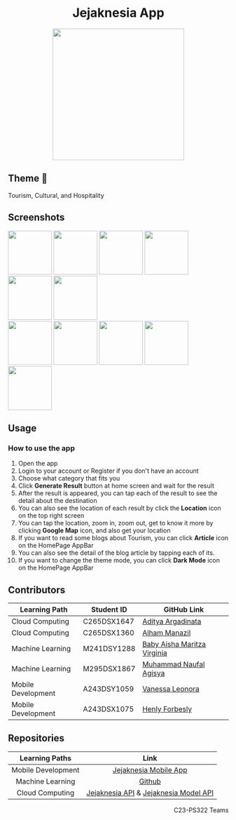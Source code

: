 <div align="center">
  <h1 align="center">Jejaknesia App</h1>
	<img src="https://i.ibb.co/yVt3cBj/jejaknesia-logo-horizontal.png" width="300" />
</div>

## Theme 🌆
Tourism, Cultural, and Hospitality

## Screenshots
<div>
	<img src="https://i.ibb.co/zfyq28h/jejaknesia-splash-screen.jpg" width="100" />
	<img src="https://i.ibb.co/26XCvFz/Whats-App-Image-2023-06-14-at-21-11-36-1.jpg" width="100" />
	<img src="https://i.ibb.co/sqYC5Xw/jejaknesia-register.jpg" width="100" />
	<img src="https://i.ibb.co/NSTsf9f/jejaknesia-home.jpg" width="100" />
	<img src="https://i.ibb.co/NTyLsm4/jejaknesia-generate-result.jpg" width="100" />
	<img src="https://i.ibb.co/fC38cht/jejaknesia-result-detail.jpg" width="100" />
</div>

<div>
	<img src="https://i.ibb.co/ns1dyc6/jejaknesia-result-location-map.jpg" width="100" />
	<img src="https://i.ibb.co/vjfD5VV/jejaknesia-blog.jpg" width="100" />
	<img src="https://i.ibb.co/QcpDL7j/jejaknesia-detail-blog.jpg" width="100" />
	<img src="https://i.ibb.co/274FXP0/jejaknesia-home-darkmode.jpg" width="100" />
	<img src="https://i.ibb.co/dgg5yHB/jejaknesia-generate-result-darkmode.jpg" width="100" />

</div>
	
## Usage
### How to use the app
1. Open the app
2. Login to your account or Register if you don't have an account
3. Choose what category that fits you
4. Click **Generate Result** button at home screen and wait for the result
5. After the result is appeared, you can tap each of the result to see the detail about the destination
6. You can also see the location of each result by click the **Location** icon on the top right screen
7. You can tap the location, zoom in, zoom out, get to know it more by clicking **Google Map** icon, and also get your location
8. If you want to read some blogs about Tourism, you can click **Article** icon on the HomePage AppBar
9. You can also see the detail of the blog article by tapping each of its.
10. If you want to change the theme mode, you can click **Dark Mode** icon on the HomePage AppBar


## Contributors
| Learning Path       | Student ID     | GitHub Link                                 |
|---------------------|----------------|---------------------------------------------|
| Cloud Computing     | C265DSX1647    | [Aditya Argadinata](https://github.com/Sujaruu)            |
| Cloud Computing     | C265DSX1360    | [Alham Manazil](https://github.com/Alhammanazil)          |
| Machine Learning    | M241DSY1288    | [Baby Aisha Maritza Virginia](https://github.com/LuminetteBourgeons)   |
| Machine Learning    | M295DSX1867    | [Muhammad Naufal Agisya](https://github.com)          |
| Mobile Development  | A243DSY1059    | [Vanessa Leonora](https://github.com/VanessaLeo24)     |
| Mobile Development  | A243DSX1075    | [Henly Forbesly](https://github.com/henlyforbesly)        |



## Repositories

|   Learning Paths   |                                Link                                |
| :----------------: | :----------------------------------------------------------------: |
| Mobile Development | [Jejaknesia Mobile App](https://github.com/Jejaknesia/mobile_development) |
|  Machine Learning  |  [Github]()  |
|   Cloud Computing  |   [Jejaknesia API](https://github.com/Jejaknesia/jejaknesia-api) & [Jejaknesia Model API](https://github.com/Jejaknesia/jejaknesia-models-api)  |

<p align="right"> C23-PS322 Teams </p>
